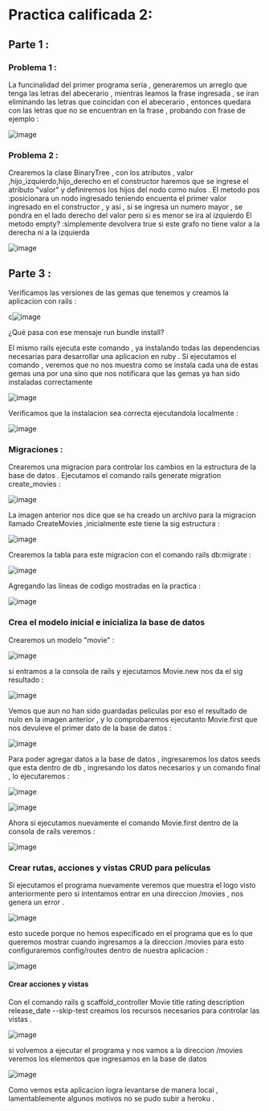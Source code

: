 # Practica calificada  2:
## Parte 1 :

### Problema 1 :

La funcinalidad del primer programa seria , generaremos un arreglo que tenga las letras del abecerario , mientras leamos la frase ingresada , se iran eliminando las letras que coincidan con el abecerario , entonces quedara con las letras que no se encuentran en la frase , probando con frase de ejemplo :

![image](https://github.com/peg1163/CC3S2/assets/92898224/cd67fab0-4f2e-4cce-9e79-e8b5426887d3)

### Problema 2 : 

Crearemos la clase BinaryTree , con los atributos , valor ,hijo_izquierdo,hijo_derecho 
en el constructor haremos que se ingrese el atributo "valor" y definiremos los hijos del nodo como nulos .
El metodo pos :posicionara un nodo ingresado teniendo encuenta el primer valor ingresado en el constructor , y asi , si se ingresa un numero mayor , se pondra en el lado derecho del valor pero si es menor se  ira al izquierdo
El metodo empty? :simplemente devolvera true si este grafo no tiene valor a la derecha ni a la izquierda  

![image](https://github.com/peg1163/CC3S2/assets/92898224/faf7b15a-faf1-470a-bee9-0f61bdd3d7ff)

## Parte 3 :
Verificamos las versiones de las gemas que tenemos y creamos la aplicacion con rails :

c![image](https://github.com/peg1163/CC3S2/assets/92898224/e14f3580-4a4f-4aad-9d57-c8b9237f674c)

¿Qué pasa con ese mensaje run bundle install?

El mismo rails ejecuta este comando , ya instalando todas las dependencias necesarias para desarrollar una aplicacion en ruby . Si ejecutamos el comando  , veremos que no nos muestra como se instala cada una de estas gemas una por una sino que nos notificara que las gemas ya han sido instaladas correctamente

![image](https://github.com/peg1163/CC3S2/assets/92898224/0c7caafc-6757-4d2c-9e84-68542abc5686)

Verificamos que la instalacion sea correcta ejecutandola localmente :

![image](https://github.com/peg1163/CC3S2/assets/92898224/953b5141-6e2e-4b95-a922-00562ab5c430)

### Migraciones :
Crearemos una migracion para controlar los cambios en la estructura de la base de datos .
Ejecutamos el comando rails generate migration create_movies :   

![image](https://github.com/peg1163/CC3S2/assets/92898224/6767bce0-9b14-45c0-ba3d-822fbdc59e06)

La imagen anterior nos dice que se ha creado un archivo para la migracion llamado CreateMovies ,inicialmente este tiene la sig estructura :  

![image](https://github.com/peg1163/CC3S2/assets/92898224/95eb21fe-ff29-48ef-ab19-c22215fbe42a)

Crearemos la tabla para este migracion con el comando rails db:migrate :

![image](https://github.com/peg1163/CC3S2/assets/92898224/c577b2fb-6ab0-41bc-b4db-65ad165cdc52)


Agregando las lineas de codigo mostradas en la practica  :  

![image](https://github.com/peg1163/CC3S2/assets/92898224/d905332d-c901-4bba-a3d1-70f844ae043c)

### Crea el modelo inicial e inicializa la base de datos  

Crearemos un modelo "movie" :   

![image](https://github.com/peg1163/CC3S2/assets/92898224/0984ff80-2e41-4199-a661-e731d0d70438)

si entramos a la consola de rails y ejecutamos Movie.new nos da el sig resultado :

![image](https://github.com/peg1163/CC3S2/assets/92898224/ba42435f-a526-4449-b4f4-1c29b89d9c40)

Vemos que aun no han sido guardadas peliculas por eso el resultado de nulo  en la imagen anterior , y lo comprobaremos ejecutanto Movie.first que nos devuleve el primer dato de la base de datos :

![image](https://github.com/peg1163/CC3S2/assets/92898224/5e37fcb7-23b3-4114-adf9-62ba83fb10c2)  

Para poder agregar datos a la base de datos , ingresaremos los datos seeds que esta dentro de db , ingresando los datos necesarios y un comando final , lo ejecutaremos :

![image](https://github.com/peg1163/CC3S2/assets/92898224/765b1f25-d8ca-4c31-b724-eb34abad2dd4)

![image](https://github.com/peg1163/CC3S2/assets/92898224/c4f087df-db4b-46c0-bd9d-7eec778a0d0f)

Ahora si ejecutamos nuevamente el comando Movie.first dentro de la consola de rails veremos  :  

![image](https://github.com/peg1163/CC3S2/assets/92898224/11decacf-d769-4e46-bdc4-dac36751a1b7)

### Crear rutas, acciones y vistas CRUD para películas

Si ejecutamos el programa nuevamente veremos que muestra el logo visto anteriormente pero si intentamos entrar en una direccion /movies , nos genera un error .

![image](https://github.com/peg1163/CC3S2/assets/92898224/75a45766-012c-4304-8230-415b30f982f0)

esto sucede porque no hemos especificado en el programa que es lo que queremos mostrar cuando ingresamos a la direccion /movies para esto configuraremos config/routes dentro de nuestra aplicacion :

![image](https://github.com/peg1163/CC3S2/assets/92898224/c7ca9380-730d-4e82-9f25-3fe79c790dce)


#### Crear acciones y vistas

Con el comando rails g scaffold_controller Movie title rating description release_date --skip-test creamos los recursos necesarios para controlar las vistas .

![image](https://github.com/peg1163/CC3S2/assets/92898224/019bc583-8eaf-4166-ba5e-9a86280f2820)

si volvemos a ejecutar el programa y nos vamos a la direccion /movies veremos los elementos que ingresamos en la base de datos

![image](https://github.com/peg1163/CC3S2/assets/92898224/b37abfe2-8d9a-4472-b5d9-18de9661132b)

Como vemos esta aplicacion logra levantarse de manera local , lamentablemente algunos motivos no se pudo subir a heroku .







